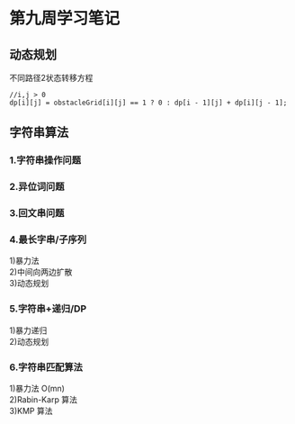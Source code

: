 # 第九周学习笔记
## 动态规划
不同路径2状态转移方程 
```
//i,j > 0
dp[i][j] = obstacleGrid[i][j] == 1 ? 0 : dp[i - 1][j] + dp[i][j - 1];
```
## 字符串算法
### 1.字符串操作问题
### 2.异位词问题
### 3.回文串问题
### 4.最长字串/子序列
1)暴力法    
2)中间向两边扩散    
3)动态规划    
### 5.字符串+递归/DP
1)暴力递归    
2)动态规划    
### 6.字符串匹配算法
1)暴力法 O(mn)    
2)Rabin-Karp 算法    
3)KMP 算法    